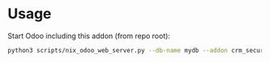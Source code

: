 # Usage

Start Odoo including this addon (from repo root):

```bash
python3 scripts/nix_odoo_web_server.py --db-name mydb --addon crm_security_group
```
